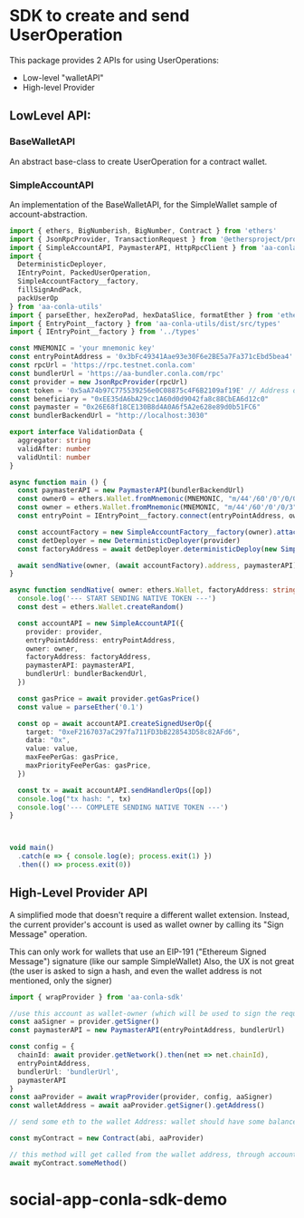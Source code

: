 # SDK to create and send UserOperation 

This package provides 2 APIs for using UserOperations:

- Low-level "walletAPI"
- High-level Provider


## LowLevel API:

### BaseWalletAPI

An abstract base-class to create UserOperation for a contract wallet.

### SimpleAccountAPI

An implementation of the BaseWalletAPI, for the SimpleWallet sample of account-abstraction.

```typescript
import { ethers, BigNumberish, BigNumber, Contract } from 'ethers'
import { JsonRpcProvider, TransactionRequest } from '@ethersproject/providers'
import { SimpleAccountAPI, PaymasterAPI, HttpRpcClient } from 'aa-conla-sdk'
import {
  DeterministicDeployer,
  IEntryPoint, PackedUserOperation,
  SimpleAccountFactory__factory,
  fillSignAndPack,
  packUserOp
} from 'aa-conla-utils'
import { parseEther, hexZeroPad, hexDataSlice, formatEther } from 'ethers/lib/utils'
import { EntryPoint__factory } from 'aa-conla-utils/dist/src/types'
import { IEntryPoint__factory } from '../types'

const MNEMONIC = 'your mnemonic key'
const entryPointAddress = '0x3bFc49341Aae93e30F6e2BE5a7Fa371cEbd5bea4'
const rpcUrl = 'https://rpc.testnet.conla.com'
const bundlerUrl = 'https://aa-bundler.conla.com/rpc'
const provider = new JsonRpcProvider(rpcUrl)
const token = '0x5aA74b97C775539256e0C08875c4F6B2109af19E' // Address of the ERC-20 token
const beneficiary = "0xEE35dA6bA29cc1A60d0d9042fa8c88CbEA6d12c0"
const paymaster = "0x26E68f18CE130B8d4A0A6f5A2e628e89d0b51FC6"
const bundlerBackendUrl = "http://localhost:3030"

export interface ValidationData {
  aggregator: string
  validAfter: number
  validUntil: number
}

async function main () {
  const paymasterAPI = new PaymasterAPI(bundlerBackendUrl)
  const owner0 = ethers.Wallet.fromMnemonic(MNEMONIC, "m/44'/60'/0'/0/0").connect(provider)
  const owner = ethers.Wallet.fromMnemonic(MNEMONIC, "m/44'/60'/0'/0/3").connect(provider)
  const entryPoint = IEntryPoint__factory.connect(entryPointAddress, owner)

  const accountFactory = new SimpleAccountFactory__factory(owner).attach(factoryAddress)
  const detDeployer = new DeterministicDeployer(provider)
  const factoryAddress = await detDeployer.deterministicDeploy(new SimpleAccountFactory__factory(), 0, [entryPointAddress])

  await sendNative(owner, (await accountFactory).address, paymasterAPI)
}

async function sendNative( owner: ethers.Wallet, factoryAddress: string, paymasterAPI: PaymasterAPI) {
  console.log('--- START SENDING NATIVE TOKEN ---')
  const dest = ethers.Wallet.createRandom()

  const accountAPI = new SimpleAccountAPI({
    provider: provider,
    entryPointAddress: entryPointAddress,
    owner: owner,
    factoryAddress: factoryAddress,
    paymasterAPI: paymasterAPI,
    bundlerUrl: bundlerBackendUrl,
  })

  const gasPrice = await provider.getGasPrice()
  const value = parseEther('0.1')

  const op = await accountAPI.createSignedUserOp({
    target: "0xeF2167037aC297fa711FD3bB228543D58c82AFd6",
    data: "0x",
    value: value,
    maxFeePerGas: gasPrice,
    maxPriorityFeePerGas: gasPrice,
  })

  const tx = await accountAPI.sendHandlerOps([op])
  console.log("tx hash: ", tx)
  console.log('--- COMPLETE SENDING NATIVE TOKEN ---')
}



void main()
  .catch(e => { console.log(e); process.exit(1) })
  .then(() => process.exit(0))
```

## High-Level Provider API

A simplified mode that doesn't require a different wallet extension. 
Instead, the current provider's account is used as wallet owner by calling its "Sign Message" operation.

This can only work for wallets that use an EIP-191 ("Ethereum Signed Message") signature (like our sample SimpleWallet)
Also, the UX is not great (the user is asked to sign a hash, and even the wallet address is not mentioned, only the signer)

```typescript
import { wrapProvider } from 'aa-conla-sdk'

//use this account as wallet-owner (which will be used to sign the requests)
const aaSigner = provider.getSigner()
const paymasterAPI = new PaymasterAPI(entryPointAddress, bundlerUrl)

const config = {
  chainId: await provider.getNetwork().then(net => net.chainId),
  entryPointAddress,
  bundlerUrl: 'bundlerUrl',
  paymasterAPI
} 
const aaProvider = await wrapProvider(provider, config, aaSigner)
const walletAddress = await aaProvider.getSigner().getAddress()

// send some eth to the wallet Address: wallet should have some balance to pay for its own creation, and for calling methods.

const myContract = new Contract(abi, aaProvider)

// this method will get called from the wallet address, through account-abstraction EntryPoint
await myContract.someMethod()
```

# social-app-conla-sdk-demo
